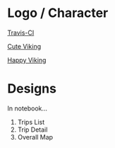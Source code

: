 # Logo / Character

[Travis-CI](https://travis-ci.com/img/travis-mascot-200px.png)

[Cute Viking](http://mokochu54.deviantart.com/art/Cute-viking-377283251)

[Happy Viking](http://enkana.deviantart.com/art/Happy-Viking-165378343)

# Designs

In notebook...

1. Trips List
2. Trip Detail
3. Overall Map
